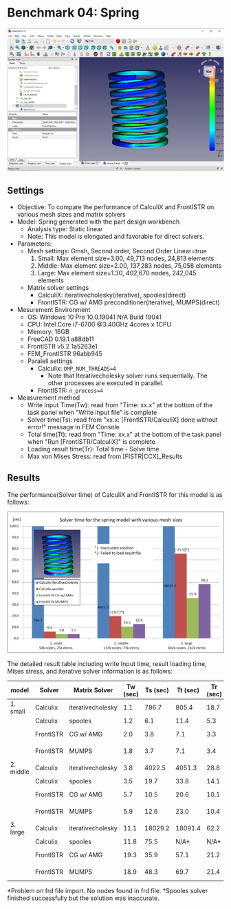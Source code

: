 # Benchmark 04: Spring

![result_mises_small](./result_mises_large.png)

## Settings

- Objective: To compare the performance of CalculiX and FrontISTR on various mesh sizes and matrix solvers
- Model: Spring generated with the part design workbench
  - Analysis type: Static linear
  - Note: This model is elongated and favorable for direct solvers.
- Parameters:
  - Mesh settings: Gmsh, Second order, Second Order Linear=true
    1. Small: Max element size=3.00, 49,713 nodes, 24,813 elements
    2. Middle: Max element size=2.00, 137,283 nodes, 75,058 elements
    3. Large: Max element size=1.30, 402,670 nodes, 242,045 elements
  - Matrix solver settings
    - CalculiX: iterativecholesky(iterative), spooles(direct)
    - FrontISTR: CG w/ AMG preconditioner(iterative), MUMPS(direct)
- Mesurement Environment
  - OS: Windows 10 Pro 10.0.19041 N/A Build 19041
  - CPU: Intel Core i7-6700 @3.40GHz 4cores x 1CPU
  - Memory: 16GB
  - FreeCAD 0.19.1 a88db11
  - FrontISTR v5.2 1a5263e1
  - FEM\_FrontISTR 96abb945
  - Paralell settings
    - Calculix: `OMP_NUM_THREADS=4`
      - Note that Iterativecholesky solver runs sequentially. The other processes are executed in parallel.
    - FrontISTR: `n_process=4`
- Measurement method
  - Write Input Time(Tw): read from "Time: xx.x" at the bottom of the task panel when "Write input file" is complete
  - Solver time(Ts): read from "xx.x:  [FrontISTR/CalculiX] done without error!" message in FEM Console
  - Total time(Tt): read from "Time: xx.x" at the bottom of the task panel when "Run [FrontISTR/CalculiX]" is complete
  - Loading result time(Tr): Total time - Solve time
  - Max von Mises Stress: read from [FISTR|CCX]_Results



## Results

The performance(Solver time) of CalculiX and FrontISTR for this model is as follows:

![result_performance](./result_performance.png)



The detailed result table including write Input time, result loading time, Mises stress, and iterative solver information is as follows:

| model     | Solver    | Matrix Solver     | Tw (sec) | Ts (sec) | Tt (sec) | Tr (sec) | Max Mises(MPa)  | iter  | residual | threshold |
| --------- | --------- | ----------------- | -------- | -------- | -------- | -------- | --------------- | ----- | -------- | --------- |
| 1. small  | Calculix  | iterativecholesky | 1.1      | 786.7    | 805.4    | 18.7     | 153.47          | 20592 | 2.72E-06 | 2.74E-06  |
|           | Calculix  | spooles           | 1.2      | 6.1      | 11.4     | 5.3      | 152.59          | N/A   | N/A      | N/A       |
|           | FrontISTR | CG w/ AMG         | 2.0      | 3.8      | 7.1      | 3.3      | 153.52          | 27    | 8.30E-07 | 1.00E-06  |
|           | FrontISTR | MUMPS             | 1.8      | 3.7      | 7.1      | 3.4      | 153.52          | N/A   | 5.96E-08 | N/A       |
| 2. middle | Calculix  | iterativecholesky | 3.8      | 4022.5   | 4051.3   | 28.8     | 172.68          | 37560 | 1.67E-06 | 2.74E-06  |
|           | Calculix  | spooles           | 3.5      | 19.7     | 33.8     | 14.1     | 1112.46&dagger; | N/A   | N/A      | N/A       |
|           | FrontISTR | CG w/ AMG         | 5.7      | 10.5     | 20.6     | 10.1     | 172.78          | 27    | 6.95E-07 | 1.00E-06  |
|           | FrontISTR | MUMPS             | 5.9      | 12.6     | 23.0     | 10.4     | 172.78          | N/A   | 1.06E-07 | N/A       |
| 3. large  | Calculix  | iterativecholesky | 11.1     | 18029.2  | 18091.4  | 62.2     | 213.21          | 56535 | 9.87E-07 | 1.06E-06  |
|           | Calculix  | spooles           | 11.8     | 75.5     | N/A\*    | N/A\*    | N/A\*           | N/A   | N/A      | N/A       |
|           | FrontISTR | CG w/ AMG         | 19.3     | 35.9     | 57.1     | 21.2     | 213.24          | 26    | 4.91E-07 | 1.00E-06  |
|           | FrontISTR | MUMPS             | 18.9     | 48.3     | 69.7     | 21.4     | 213.24          | N/A   | 2.10E-07 | N/A       |

\*Problem on frd file import. No nodes found in frd file.
&dagger;Spooles solver finished successfully but the solution was inaccurate. 


